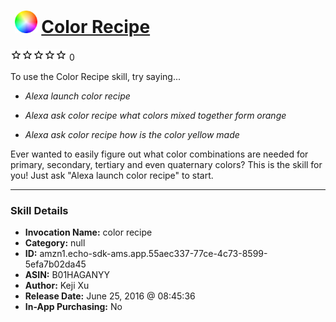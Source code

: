 # &nbsp;<img src="skill_icon" alt="Color Recipe icon" width="36"> [Color Recipe](http://alexa.amazon.com/#skills/amzn1.echo-sdk-ams.app.55aec337-77ce-4c73-8599-5efa7b02da45)
![0 stars](../../images/ic_star_border_black_18dp_1x.png)![0 stars](../../images/ic_star_border_black_18dp_1x.png)![0 stars](../../images/ic_star_border_black_18dp_1x.png)![0 stars](../../images/ic_star_border_black_18dp_1x.png)![0 stars](../../images/ic_star_border_black_18dp_1x.png) 0

To use the Color Recipe skill, try saying...

* *Alexa launch color recipe*

* *Alexa ask color recipe what colors mixed together form orange*

* *Alexa ask color recipe how is the color yellow made*

Ever wanted to easily figure out what color combinations are needed for primary, secondary, tertiary and even quaternary colors?  This is the skill for you!  Just ask "Alexa launch color recipe" to start.

***

### Skill Details

* **Invocation Name:** color recipe
* **Category:** null
* **ID:** amzn1.echo-sdk-ams.app.55aec337-77ce-4c73-8599-5efa7b02da45
* **ASIN:** B01HAGANYY
* **Author:** Keji Xu
* **Release Date:** June 25, 2016 @ 08:45:36
* **In-App Purchasing:** No
